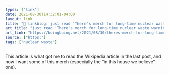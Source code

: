 ```yaml
---
types: ["link"]
date: 2021-08-30T14:32:01-04:00
layout: link
title: "🔗 linkblog: just read 'There's merch for long-time nuclear waste warning messages | Boing Boing'"
art_title: "just read 'There's merch for long-time nuclear waste warning messages | Boing Boing"
art_link: "https://boingboing.net/2021/08/30/theres-merch-for-long-time-nuclear-waste-warning-messages.html?utm_source=rss"
source: ["https:"]
tags: ["nuclear waste"]
---
```

This article is what got me to read the Wikipedia article in the last post, and now I want some of this merch (especially the “in this house we believe” one).
